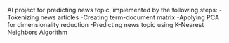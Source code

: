 AI project for predicting news topic, implemented by the following steps:
-Tokenizing news articles
-Creating term-document matrix
-Applying PCA for dimensionality reduction
-Predicting news topic using K-Nearest Neighbors Algorithm
 

